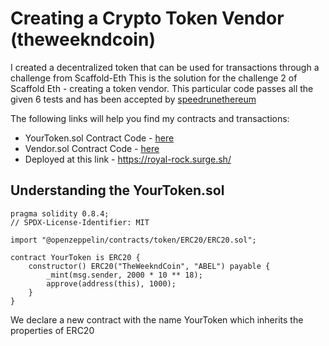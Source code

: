# Creating a Crypto Token Vendor (theweekndcoin)
I created a decentralized token that can be used for transactions through a challenge from Scaffold-Eth
This is the solution for the challenge 2 of Scaffold Eth - creating a token vendor. This particular code passes all the given 6 tests and has been accepted by [speedrunethereum](https://speedrunethereum.com/)

The following links will help you find my contracts and transactions:

* YourToken.sol Contract Code - [here](https://goerli.etherscan.io/address/0xBCAeA7B15a984973Fa283dA01d43aF6Ec2cefd99#code)
* Vendor.sol Contract Code - [here](https://goerli.etherscan.io/address/0x7282c9f8f52fDa725c583E9Bf6fd0eDbB05d098b#code)
* Deployed at this link - https://royal-rock.surge.sh/

## Understanding the YourToken.sol
```solidity
pragma solidity 0.8.4;
// SPDX-License-Identifier: MIT

import "@openzeppelin/contracts/token/ERC20/ERC20.sol";

contract YourToken is ERC20 {
    constructor() ERC20("TheWeekndCoin", "ABEL") payable {
        _mint(msg.sender, 2000 * 10 ** 18);
        approve(address(this), 1000);
    }
}
```

We declare a new contract with the name YourToken which inherits the properties of ERC20


